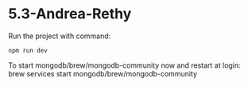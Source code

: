 # 5.3-Andrea-Rethy

Run the project with command:

```
npm run dev
```

To start mongodb/brew/mongodb-community now and restart at login:
  brew services start mongodb/brew/mongodb-community
